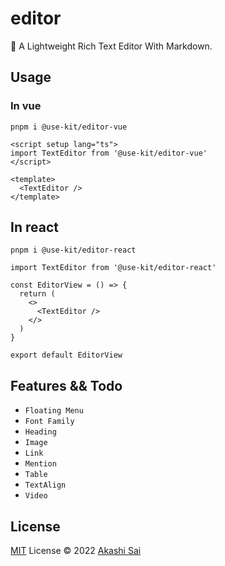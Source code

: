 # editor

📄 A Lightweight Rich Text Editor With Markdown.

## Usage

### In vue

```shell
pnpm i @use-kit/editor-vue
```

```vue
<script setup lang="ts">
import TextEditor from '@use-kit/editor-vue'
</script>

<template>
  <TextEditor />
</template>
```

## In react

```shell
pnpm i @use-kit/editor-react
```

```tsx
import TextEditor from '@use-kit/editor-react'

const EditorView = () => {
  return (
    <>
      <TextEditor />
    </>
  )
}

export default EditorView
```

## Features && Todo

- `Floating Menu`
- `Font Family`
- `Heading`
- `Image`
- `Link`
- `Mention`
- `Table`
- `TextAlign`
- `Video`

## License

[MIT](./LICENSE) License © 2022 [Akashi Sai](https://github.com/akashigakki)
